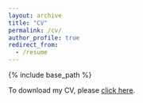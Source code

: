 ```yaml
---
layout: archive
title: "CV"
permalink: /cv/
author_profile: true
redirect_from:
  - /resume
---
```


{% include base_path %}

To download my CV, please [click here](https://www.dropbox.com/s/03bsxsb92lvhuxs/KennedyCV.pdf?dl=0).
